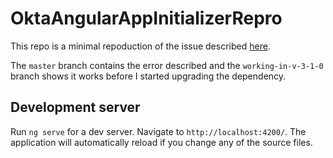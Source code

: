 # OktaAngularAppInitializerRepro

This repo is a minimal repoduction of the issue described [here](https://github.com/okta/okta-angular/issues/122).

The `master` branch contains the error described and the `working-in-v-3-1-0` branch shows it works before I started upgrading the dependency.

## Development server

Run `ng serve` for a dev server. Navigate to `http://localhost:4200/`. The application will automatically reload if you change any of the source files.

